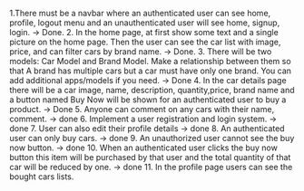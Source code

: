 1.There must be a navbar where an authenticated user can see home, profile, logout menu and an unauthenticated user will see home, signup, login. -> Done.
2. In the home page, at first show some text and a single picture on the home page. Then the user can see the car list with image, price, and can filter cars by brand name.  -> Done.
3. There will be two models: Car Model and Brand Model. Make a relationship between them so that A brand has multiple cars but a car must have only one brand. You can add additional apps/models if you need. -> Done
4. In the car details page there will be a car image, name, description, quantity,price, brand name and a button named Buy Now will be shown for an authenticated user to buy a product. -> Done
5. Anyone can comment on any cars with their name, comment.  -> done
6. Implement a user registration and login system. -> done
7. User can also edit their profile details -> done
8. An authenticated user can only buy cars.  -> done
9. An unauthorized user cannot see the buy now button. -> done
10. When an authenticated user clicks the buy now button this item will be purchased by that user and the total quantity of that car will be reduced by one. -> done
11. In the profile page users can see the bought cars lists.




